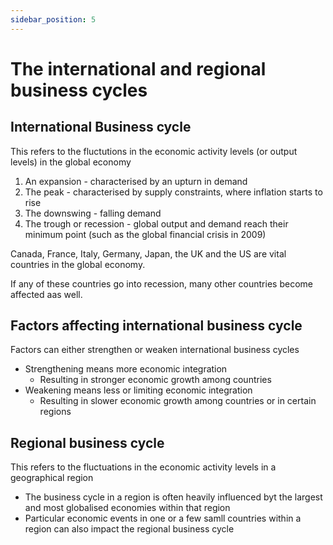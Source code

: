 ```yaml
---
sidebar_position: 5
---
```


# The international and regional business cycles

## International Business cycle

This refers to the fluctutions in the economic activity levels (or output levels) in the global economy

1. An expansion - characterised by an upturn in demand
2. The peak - characterised by supply constraints, where inflation starts to rise
3. The downswing - falling demand
4. The trough or recession - global output and demand reach their minimum point (such as the global financial crisis in 2009)

Canada, France, Italy, Germany, Japan, the UK and the US are vital countries in the global economy.

If any of these countries go into recession, many other countries become affected aas well.

## Factors affecting international business cycle

Factors can either strengthen or weaken international business cycles

- Strengthening means more economic integration
    - Resulting in stronger economic growth among countries
- Weakening means less or limiting economic integration
    - Resulting in slower economic growth among countries or in certain regions

## Regional business cycle

This refers to the fluctuations in the economic activity levels in a geographical region

- The business cycle in a region is often heavily influenced byt the largest and most globalised economies within that region
- Particular economic events in one or a few samll countries within a region can also impact the regional business cycle

